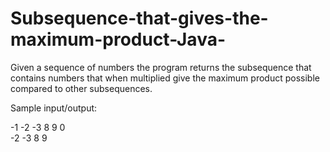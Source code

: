 # Subsequence-that-gives-the-maximum-product-Java-
Given a sequence of numbers the program returns the subsequence that contains numbers that when multiplied give the maximum product possible compared to other subsequences.
<br>

Sample input/output:<br>

-1 -2 -3 8 9 0<br>
-2 -3 8 9<br>
